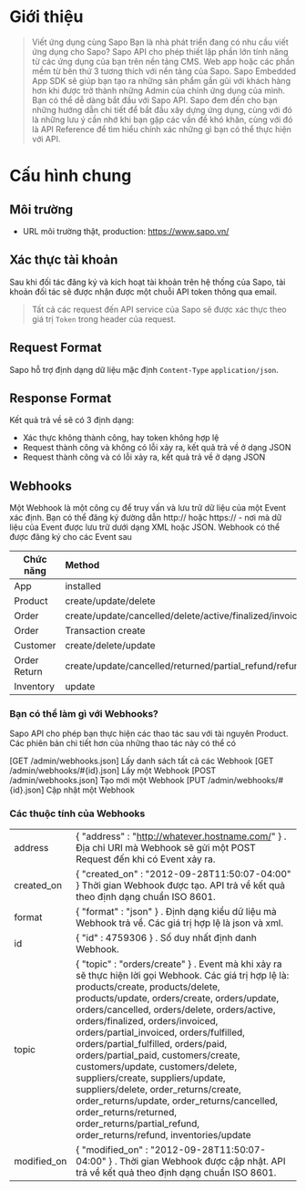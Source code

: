 # Giới thiệu
> Viết ứng dụng cùng Sapo
Bạn là nhà phát triển đang có nhu cầu viết ứng dụng cho Sapo?
Sapo API cho phép thiết lập phần lớn tính năng từ các ứng dụng của bạn trên nền tảng CMS. Web app hoặc các phần mềm từ bên thứ 3 tương thích với nền tảng của Sapo. 
Sapo Embedded App SDK sẽ giúp bạn tạo ra những sản phẩm gần gũi với khách hàng hơn khi được trở thành những Admin của chính ứng dụng của mình.
Bạn có thể dễ dàng bắt đầu với Sapo API. Sapo đem đến cho bạn những hướng dẫn chi tiết để bắt đầu xây dựng ứng dụng, cùng với đó là những lưu ý cần nhớ khi bạn gặp các vấn đề khó khăn, cùng với đó là API Reference để tìm hiểu chính xác những gì bạn có thể thực hiện với API.


# Cấu hình chung
## Môi trường
* URL môi trường thật, production: https://www.sapo.vn/
## Xác thực tài khoản
Sau khi đối tác đăng ký và kích hoạt tài khoản trên hệ thống của Sapo, tài khoản đối tác sẽ được nhận được một chuỗi API token thông qua email.
> Tất cả các request đến API service của Sapo sẽ được xác thực theo giá trị `Token` trong header của request.
## Request Format
Sapo hỗ trợ định dạng dữ liệu mặc định `Content-Type` `application/json`. 
## Response Format 
Kết quả trả về sẽ có 3 định dạng:
* Xác thực không thành công, hay token không hợp lệ
* Request thành công và không có lỗi xảy ra, kết quả trả về ở dạng JSON
* Request thành công và có lỗi xảy ra, kết quả trả về ở dạng JSON
## Webhooks
Một Webhook là một công cụ để truy vấn và lưu trữ dữ liệu của một Event xác định. Bạn có thể đăng ký đường dẫn http:// hoặc https:// - nơi mà dữ liệu của Event được lưu trữ dưới dạng XML hoặc JSON. Webhook có thể được đăng ký cho các Event sau

| Chức năng| Method |
| ------------- |:-------------|
| App	| installed |
| Product |	create/update/delete |
| Order |	create/update/cancelled/delete/active/finalized/invoiced/partial_invoiced/fulfilled/partial_fulfilled/paid/partial_paid |
| Order | Transaction	create |
| Customer | create/delete/update |
| Order Return | create/update/cancelled/returned/partial_refund/refund |
| Inventory |	update |
### Bạn có thể làm gì với Webhooks?
Sapo API cho phép bạn thực hiện các thao tác sau với tài nguyên Product. Các phiên bản chi tiết hơn của những thao tác này có thể có

[GET /admin/webhooks.json]
Lấy danh sách tất cả các Webhook
[GET /admin/webhooks/#{id}.json]
Lấy một Webhook
[POST /admin/webhooks.json]
Tạo mới một Webhook
[PUT /admin/webhooks/#{id}.json]
Cập nhật một Webhook

### Các thuộc tính của Webhooks
|  |  |
| ------------- |:-------------|
| address | { "address" : "http://whatever.hostname.com/" } . Địa chỉ URI mà Webhook sẽ gửi một POST Request đến khi có Event xảy ra. |
| created_on | { "created_on" : "2012-09-28T11:50:07-04:00" } Thời gian Webhook được tạo. API trả về kết quả theo định dạng chuẩn ISO 8601. |
| format | { "format" : "json" } . Định dạng kiểu dữ liệu mà Webhook trả về. Các giá trị hợp lệ là json và xml. |
| id | { "id" : 4759306 } . Số duy nhất định danh Webhook. |
| topic | { "topic" : "orders/create" } . Event mà khi xảy ra sẽ thực hiện lời gọi Webhook. Các giá trị hợp lệ là: products/create, products/delete, products/update, orders/create, orders/update, orders/cancelled, orders/delete, orders/active, orders/finalized, orders/invoiced, orders/partial_invoiced, orders/fulfilled, orders/partial_fulfilled, orders/paid, orders/partial_paid, customers/create, customers/update, customers/delete, suppliers/create, suppliers/update, suppliers/delete, order_returns/create, order_returns/update, order_returns/cancelled, order_returns/returned, order_returns/partial_refund, order_returns/refund, inventories/update |
| modified_on | { "modified_on" : "2012-09-28T11:50:07-04:00" } . Thời gian Webhook được cập nhật. API trả về kết quả theo định dạng chuẩn ISO 8601. |






